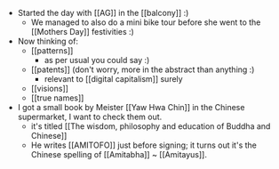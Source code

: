- Started the day with [[AG]] in the [[balcony]] :)
  - We managed to also do a mini bike tour before she went to the [[Mothers Day]] festivities :)
- Now thinking of:
  - [[patterns]]
    - as per usual you could say :)
  - [[patents]] (don't worry, more in the abstract than anything :)
    - relevant to [[digital capitalism]] surely
  - [[visions]]
  - [[true names]]
- I got a small book by Meister [[Yaw Hwa Chin]] in the Chinese supermarket, I want to check them out.
  - it's titled [[The wisdom, philosophy and education of Buddha and Chinese]]
  - He writes [[AMITOFO]] just before signing; it turns out it's the Chinese spelling of [[Amitabha]] ~ [[Amitayus]].
  